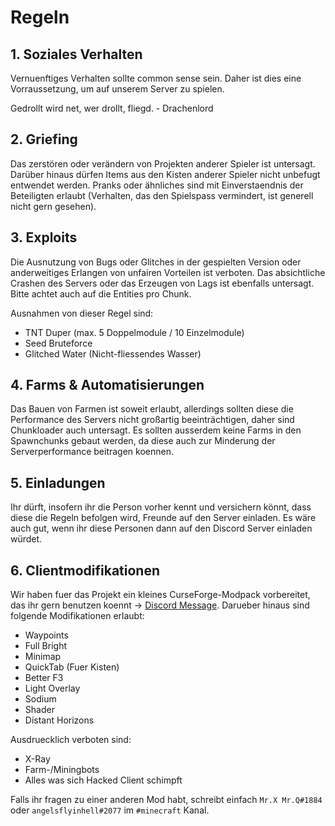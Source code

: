 # Regeln
## 1. Soziales Verhalten
Vernuenftiges Verhalten sollte common sense sein. Daher ist dies eine Vorraussetzung, um auf unserem Server zu spielen.

Gedrollt wird net, wer drollt, fliegd. - Drachenlord

## 2. Griefing
Das zerstören oder verändern von Projekten anderer Spieler ist untersagt. Darüber hinaus dürfen Items aus den Kisten anderer Spieler nicht unbefugt entwendet werden.
Pranks oder ähnliches sind mit Einverstaendnis der Beteiligten erlaubt (Verhalten, das den Spielspass vermindert, ist generell nicht gern gesehen). 

## 3. Exploits
Die Ausnutzung von Bugs oder Glitches in der gespielten Version oder anderweitiges Erlangen von unfairen Vorteilen ist verboten. Das absichtliche Crashen des Servers oder das Erzeugen von Lags ist ebenfalls untersagt. Bitte achtet auch auf die Entities pro Chunk.

Ausnahmen von dieser Regel sind:
- TNT Duper (max. 5 Doppelmodule / 10 Einzelmodule)
- Seed Bruteforce
- Glitched Water (Nicht-fliessendes Wasser)

## 4. Farms & Automatisierungen
Das Bauen von Farmen ist soweit erlaubt, allerdings sollten diese die Performance des Servers nicht großartig beeinträchtigen, daher sind Chunkloader auch untersagt. Es sollten ausserdem keine Farms in den Spawnchunks gebaut werden, da diese auch zur Minderung der Serverperformance beitragen koennen.

## 5. Einladungen
Ihr dürft, insofern ihr die Person vorher kennt und versichern könnt, dass diese die Regeln befolgen wird, Freunde auf den Server einladen. Es wäre auch gut, wenn ihr diese Personen dann auf den Discord Server einladen würdet.

## 6. Clientmodifikationen
Wir haben fuer das Projekt ein kleines CurseForge-Modpack vorbereitet, das ihr gern benutzen koennt -> [Discord Message](https://discord.com/channels/877872464703676426/884058303058026567/1050446710083686502).
Darueber hinaus sind folgende Modifikationen erlaubt:
- Waypoints
- Full Bright
- Minimap
- QuickTab (Fuer Kisten)
- Better F3
- Light Overlay
- Sodium
- Shader
- Distant Horizons

Ausdruecklich verboten sind:
- X-Ray
- Farm-/Miningbots
- Alles was sich Hacked Client schimpft

Falls ihr fragen zu einer anderen Mod habt, schreibt einfach `Mr.X Mr.Q#1884` oder `angelsflyinhell#2077` im `#minecraft` Kanal.
